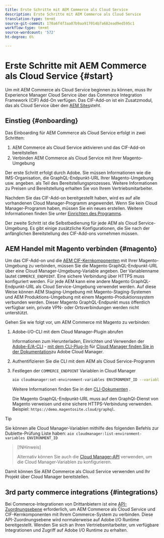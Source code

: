 ```yaml
---
title: Erste Schritte mit AEM Commerce als Cloud Service
description: Erste Schritte mit AEM Commerce als Cloud Service
translation-type: tm+mt
source-git-commit: 170a6f4f3aa07b9aa917014b7a682ead9ed595c1
workflow-type: tm+mt
source-wordcount: '572'
ht-degree: 6%

---
```



# Erste Schritte mit AEM Commerce als Cloud Service {#start}

Um mit AEM Commerce als Cloud Service beginnen zu können, muss Ihr Experience Manager Cloud Service über das Commerce Integration Framework (CIF) Add-On verfügen. Das CIF-Add-on ist ein Zusatzmodul, das als Cloud Service über den [AEM Sites](https://docs.adobe.com/content/help/de-DE/experience-manager-cloud-service/sites/home.translate.html)steht.

## Einstieg {#onboarding}

Das Einboarding für AEM Commerce als Cloud Service erfolgt in zwei Schritten:

1. AEM Commerce als Cloud Service aktivieren und das CIF-Add-on bereitstellen
2. Verbinden AEM Commerce als Cloud Service mit Ihrer Magento-Umgebung

Der erste Schritt erfolgt durch Adobe. Sie müssen Informationen wie die IMS-Organisation, die GraphQL-Endpunkt-URL Ihrer Magento-Umgebung usw. angeben. als Teil des Bereitstellungsprozesses. Weitere Informationen zu Preisen und Bereitstellung erhalten Sie von Ihrem Vertriebsmitarbeiter.

Nachdem Sie das CIF-Add-on bereitgestellt haben, wird es auf alle vorhandenen Cloud Manager-Programm angewendet. Wenn Sie kein Cloud Manager-Programm haben, müssen Sie ein neues erstellen. Weitere Informationen finden Sie unter [Einrichten des Programms](https://docs.adobe.com/content/help/en/experience-manager-cloud-manager/using/getting-started/setting-up-program.html).

Der zweite Schritt ist die Selbstbedienung für jede AEM als Cloud Service-Umgebung. Es gibt einige zusätzliche Konfigurationen, die Sie nach der anfänglichen Bereitstellung des CIF-Add-ons vornehmen müssen.

## AEM Handel mit Magento verbinden {#magento}

Um das CIF-Add-on und die [AEM CIF-Kernkomponenten](https://github.com/adobe/aem-core-cif-components) mit Ihrer Magento-Umgebung zu verbinden, müssen Sie die Magento GraphQL-Endpunkt-URL über eine Cloud Manager-Umgebung-Variable angeben. Der Variablenname lautet `COMMERCE_ENDPOINT`. Eine sichere Verbindung über HTTPS muss konfiguriert werden.
Für jede AEM kann eine andere Magento GraphQL-Endpunkt-URL als Cloud Service-Umgebung verwendet werden. Auf diese Weise können AEM Staging-Umgebung mit Magento-Staging-Systemen und AEM Produktions-Umgebung mit einem Magento-Produktionssystem verbunden werden. Dieser Magento GraphQL-Endpunkt muss öffentlich verfügbar sein, private VPN- oder Ortsverbindungen werden nicht unterstützt.

Gehen Sie wie folgt vor, um AEM Commerce mit Magento zu verbinden:

1. Adobe-I/O-CLI mit dem Cloud Manager-Plugin abrufen

   Informationen zum Herunterladen, Einrichten und Verwenden der [Adobe-E/A-CLI](https://docs.adobe.com/content/help/de-DE/experience-manager-cloud-manager/using/introduction-to-cloud-manager.html) - [mit dem CLI-Plug-In](https://github.com/adobe/aio-cli) für [Cloud Manager finden Sie in der Dokumentation](https://github.com/adobe/aio-cli-plugin-cloudmanager)zu Adobe Cloud Manager.

2. Authentifizieren Sie die CLI mit dem AEM als Cloud Service-Programm

3. Festlegen der `COMMERCE_ENDPOINT` Variablen in Cloud Manager

   ```bash
   aio cloudmanager:set-environment-variables ENVIRONMENT_ID --variable COMMERCE_ENDPOINT "<Magento GraphQL endpoint URL>"
   ```

   Weitere Informationen finden Sie in den [CLI-Dokumenten](https://github.com/adobe/aio-cli-plugin-cloudmanager#aio-cloudmanagerset-environment-variables-environmentid) .

   Die Magento GraphQL-Endpunkt-URL muss auf den GraphQl-Dienst von Magento verweisen und eine sichere HTTPS-Verbindung verwenden. Beispiel: `https://demo.magentosite.cloud/graphql`.

>[!TIP]
>
>Sie können alle Cloud Manager-Variablen mithilfe des folgenden Befehls zur Dublette-Prüfung Liste haben: `aio cloudmanager:list-environment-variables ENVIRONMENT_ID`

>[!NHinweis]
>
>Alternativ können Sie auch die [Cloud Manager-API](https://www.adobe.io/apis/experiencecloud/cloud-manager/docs.html) verwenden, um die Cloud Manager-Variablen zu konfigurieren.

Damit können Sie AEM Commerce als Cloud Service verwenden und Ihr Projekt über Cloud Manager bereitstellen.

## 3rd party commerce integrations {#integrations}

Bei Commerce-Integrationen von Drittanbietern ist eine [API-Zuordnungsebene](architecture/third-party.md) erforderlich, um AEM Commerce als Cloud Service und CIF-Kernkomponenten mit Ihrem Commerce-System zu verbinden. Diese API-Zuordnungsebene wird normalerweise auf Adobe I/O Runtime bereitgestellt. Wenden Sie sich an Ihren Vertriebsmitarbeiter, um verfügbare Integrationen und Zugriff auf Adobe I/O Runtime zu erhalten.
